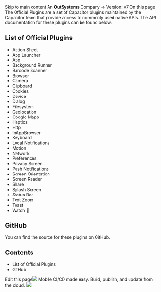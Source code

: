 Skip to main content
An **OutSystems** Company →
Version: v7
On this page
The Official Plugins are a set of Capacitor plugins maintained by the Capacitor team that provide access to commonly used native APIs.
The API documentation for these plugins can be found below.
## List of Official Plugins​
  * Action Sheet
  * App Launcher
  * App
  * Background Runner
  * Barcode Scanner
  * Browser
  * Camera
  * Clipboard
  * Cookies
  * Device
  * Dialog
  * Filesystem
  * Geolocation
  * Google Maps
  * Haptics
  * Http
  * InAppBrowser
  * Keyboard
  * Local Notifications
  * Motion
  * Network
  * Preferences
  * Privacy Screen
  * Push Notifications
  * Screen Orientation
  * Screen Reader
  * Share
  * Splash Screen
  * Status Bar
  * Text Zoom
  * Toast
  * Watch 🧪


## GitHub​
You can find the source for these plugins on GitHub.
## Contents
  * List of Official Plugins
  * GitHub


Edit this page![](https://images.prismic.io/ionicframeworkcom/50ede1c5-d69d-4c9d-bf0d-4c9ab7c14724_doc-ad-appflow.png?auto=compress,format&rect=0,0,280,200&w=280&h=200)
Mobile CI/CD made easy. Build, publish, and update from the cloud.
![](https://cdn.bizible.com/ipv?_biz_r=&_biz_h=802059049&_biz_u=bfa08d03ffe94cbc8ad825d7c77fcc94&_biz_l=https%3A%2F%2Fcapacitorjs.com%2Fdocs%2Fapis&_biz_t=1739803090982&_biz_i=Capacitor%20Documentation&_biz_n=74&rnd=298662&cdn_o=a&_biz_z=1739803090982)

